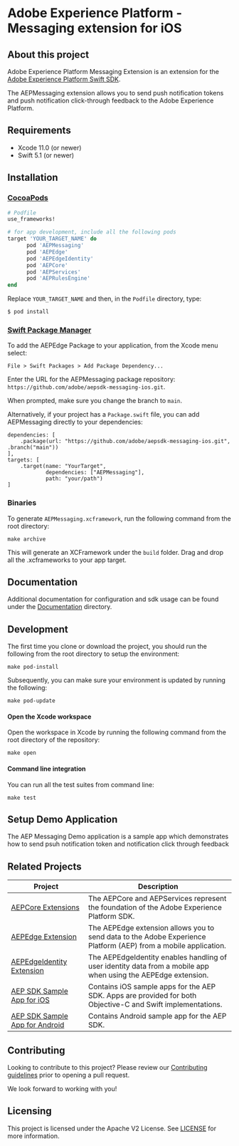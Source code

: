 # Adobe Experience Platform - Messaging extension for iOS

## About this project

Adobe Experience Platform Messaging Extension is an extension for the [Adobe Experience Platform Swift SDK](https://github.com/adobe/aepsdk-core-ios).

The AEPMessaging extension allows you to send push notification tokens and push notification click-through feedback to the Adobe Experience Platform.

<!-- commenting this line out until the link is not dead :) 
To learn more about this extension, read [the documentation](https://aep-sdks.gitbook.io/docs/Beta/experience-platform-messaging-extension).
-->

## Requirements
- Xcode 11.0 (or newer)
- Swift 5.1 (or newer)

## Installation

### [CocoaPods](https://guides.cocoapods.org/using/using-cocoapods.html)

```ruby
# Podfile
use_frameworks!

# for app development, include all the following pods
target 'YOUR_TARGET_NAME' do
      pod 'AEPMessaging'
      pod 'AEPEdge'
      pod 'AEPEdgeIdentity'
      pod 'AEPCore'
      pod 'AEPServices'
      pod 'AEPRulesEngine'
end
```
Replace `YOUR_TARGET_NAME` and then, in the `Podfile` directory, type:
```ruby
$ pod install
```

### [Swift Package Manager](https://github.com/apple/swift-package-manager)

To add the AEPEdge Package to your application, from the Xcode menu select:

`File > Swift Packages > Add Package Dependency...`

Enter the URL for the AEPMessaging package repository: `https://github.com/adobe/aepsdk-messaging-ios.git`.

When prompted, make sure you change the branch to `main`. 

Alternatively, if your project has a `Package.swift` file, you can add AEPMessaging directly to your dependencies:

```
dependencies: [
    .package(url: "https://github.com/adobe/aepsdk-messaging-ios.git", .branch("main"))
],
targets: [
    .target(name: "YourTarget", 
            dependencies: ["AEPMessaging"], 
            path: "your/path")
]
```

### Binaries

To generate `AEPMessaging.xcframework`, run the following command from the root directory:

```
make archive
```

This will generate an XCFramework under the `build` folder. Drag and drop all the .xcframeworks to your app target.

## Documentation
Additional documentation for configuration and sdk usage can be found under the [Documentation](Documentation/README.md) directory.

## Development

The first time you clone or download the project, you should run the following from the root directory to setup the environment:

~~~
make pod-install
~~~

Subsequently, you can make sure your environment is updated by running the following:

~~~
make pod-update
~~~

#### Open the Xcode workspace
Open the workspace in Xcode by running the following command from the root directory of the repository:

~~~
make open
~~~

#### Command line integration

You can run all the test suites from command line:

~~~
make test
~~~

## Setup Demo Application
The AEP Messaging Demo application is a sample app which demonstrates how to send psuh notification token and notification click through feedback

## Related Projects

| Project                                                      | Description                                                  |
| ------------------------------------------------------------ | ------------------------------------------------------------ |
| [AEPCore Extensions](https://github.com/adobe/aepsdk-core-ios) | The AEPCore and AEPServices represent the foundation of the Adobe Experience Platform SDK. |
| [AEPEdge Extension](https://github.com/adobe/aepsdk-edge-ios) | The AEPEdge extension allows you to send data to the Adobe Experience Platform (AEP) from a mobile application. |
| [AEPEdgeIdentity Extension](https://github.com/adobe/aepsdk-edgeidentity-ios) | The AEPEdgeIdentity enables handling of user identity data from a mobile app when using the AEPEdge extension. |
| [AEP SDK Sample App for iOS](https://github.com/adobe/aepsdk-sample-app-ios) | Contains iOS sample apps for the AEP SDK. Apps are provided for both Objective-C and Swift implementations. |
| [AEP SDK Sample App for Android](https://github.com/adobe/aepsdk-sample-app-android) | Contains Android sample app for the AEP SDK.                 |

## Contributing
Looking to contribute to this project? Please review our [Contributing guidelines](.github/CONTRIBUTING.md) prior to opening a pull request.

We look forward to working with you!

## Licensing
This project is licensed under the Apache V2 License. See [LICENSE](LICENSE) for more information.
